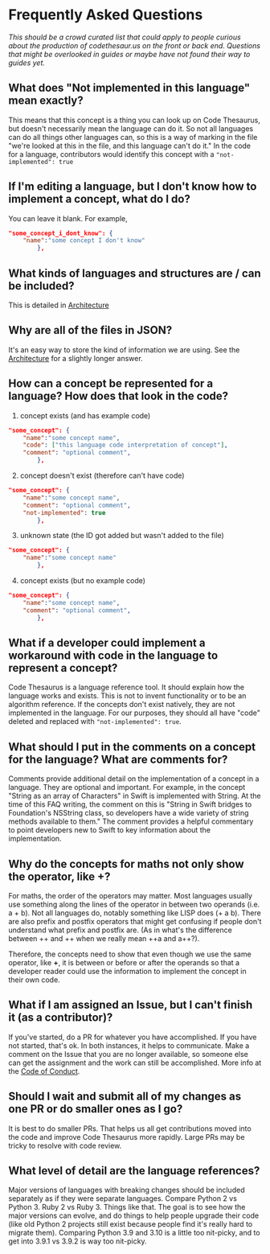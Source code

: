 # Frequently Asked Questions

*This should be a crowd curated list that could apply to people curious about the production of codethesaur.us on the front or back end. Questions that might be overlooked in guides or maybe have not found their way to guides yet.*

## What does "Not implemented in this language" mean exactly?
This means that this concept is a thing you can look up on Code Thesaurus, but doesn't necessarily mean the language can do it. So not all languages can do all things other languages can, so this is a way of marking in the file "we're looked at this in the file, and this language can't do it." 
In the code for a language, contributors would identify this concept with a `"not-implemented": true`

## If I'm editing a language, but I don't know how to implement a concept, what do I do?
You can leave it blank. For example, 

```json
"some_concept_i_dont_know": {
    "name":"some concept I don't know"
        },
```
## What kinds of languages and structures are / can be included?
This is detailed in [Architecture](project_architecture.md)

## Why are all of the files in JSON?
It's an easy way to store the kind of information we are using. See the [Architecture](project_architecture.md) for a slightly longer answer.

## How can a concept be represented for a language? How does that look in the code?

1. concept exists (and has example code)

```json
"some_concept": {
    "name":"some concept name",
    "code": ["this language code interpretation of concept"],
    "comment": "optional comment",
        },
```
2. concept doesn't exist (therefore can't have code)

```json
"some_concept": {
    "name":"some concept name",
    "comment": "optional comment",
    "not-implemented": true
        },
```
3. unknown state (the ID got added but wasn't added to the file)

```json
"some_concept": {
    "name":"some concept name"
        },
```
4. concept exists (but no example code)

```json
"some_concept": {
    "name":"some concept name",
    "comment": "optional comment",
        },
```

## What if a developer could implement a workaround with code in the language to represent a concept? 
Code Thesaurus is a language reference tool. It should explain how the language works and exists. This is not to invent functionality or to be an algorithm reference. If the concepts don't exist natively, they are not implemented in the language. For our purposes, they should all have "code" deleted and replaced with `"not-implemented": true`.

## What should I put in the comments on a concept for the language? What are comments for?
Comments provide additional detail on the implementation of a concept in a language. They are optional and important. For example, in the concept "String as an array of Characters" in Swift is implemented with String. At the time of this FAQ writing, the comment on this is "String in Swift bridges to Foundation's NSString class, so developers have a wide variety of string methods available to them." The comment provides a helpful commentary to point developers new to Swift to key information about the implementation.

## Why do the concepts for maths not only show the operator, like **+**?
For maths, the order of the operators may matter. Most languages usually use something along the lines of the operator in between two operands (i.e. a + b). Not all languages do, notably something like LISP does (+ a b).
There are also prefix and postfix operators that might get confusing if people don't understand what prefix and postfix are. (As in what's the difference between ++ and ++ when we really mean ++a and a++?).

Therefore, the concepts need to show that even though we use the same operator, like **+**, it is between or before or after the operands so that a developer reader could use the information to implement the concept in their own code.

## What if I am assigned an Issue, but I can't finish it (as a contributor)?
If you've started, do a PR for whatever you have accomplished. If you have not started, that's ok. In both instances, it helps to communicate. Make a comment on the Issue that you are no longer available, so someone else can get the assignment and the work can still be accomplished. More info at the [Code of Conduct](https://github.com/codethesaurus/codethesaur.us/blob/main/CODE_OF_CONDUCT.md).

## Should I wait and submit all of my changes as one PR or do smaller ones as I go?
It is best to do smaller PRs. That helps us all get contributions moved into the code and improve Code Thesaurus more rapidly. Large PRs may be tricky to resolve with code review. 

## What level of detail are the language references? 
Major versions of languages with breaking changes should be included separately as if they were separate languages. Compare Python 2 vs Python 3. Ruby 2 vs Ruby 3. Things like that. The goal is to see how the major versions can evolve, and do things to help people upgrade their code (like old Python 2 projects still exist because people find it's really hard to migrate them). Comparing Python 3.9 and 3.10 is a little too nit-picky, and to get into 3.9.1 vs 3.9.2 is way too nit-picky.
